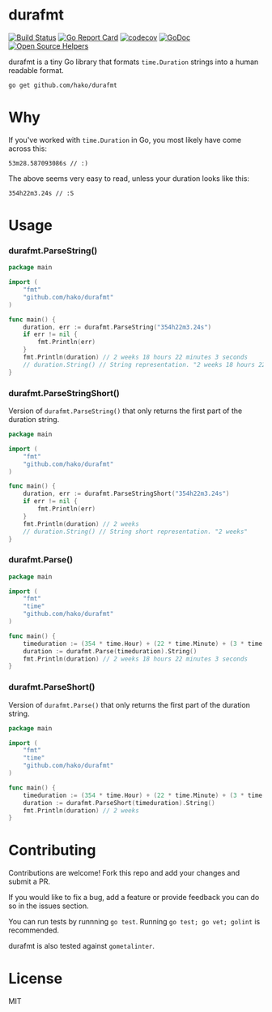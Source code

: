 # durafmt

[![Build Status](https://travis-ci.org/hako/durafmt.svg?branch=master)](https://travis-ci.org/hako/durafmt) [![Go Report Card](https://goreportcard.com/badge/github.com/hako/durafmt)](https://goreportcard.com/report/github.com/hako/durafmt) [![codecov](https://codecov.io/gh/hako/durafmt/branch/master/graph/badge.svg)](https://codecov.io/gh/hako/durafmt) [![GoDoc](https://godoc.org/github.com/hako/durafmt?status.svg)](https://godoc.org/github.com/hako/durafmt) 
[![Open Source Helpers](https://www.codetriage.com/hako/durafmt/badges/users.svg)](https://www.codetriage.com/hako/durafmt)



durafmt is a tiny Go library that formats `time.Duration` strings into a human readable format.

```
go get github.com/hako/durafmt
```

# Why

If you've worked with `time.Duration` in Go, you most likely have come across this:

```
53m28.587093086s // :)
```

The above seems very easy to read, unless your duration looks like this:

```
354h22m3.24s // :S
```

# Usage

### durafmt.ParseString()

```go
package main

import (
	"fmt"
	"github.com/hako/durafmt"
)

func main() {
	duration, err := durafmt.ParseString("354h22m3.24s")
	if err != nil {
		fmt.Println(err)
	}
	fmt.Println(duration) // 2 weeks 18 hours 22 minutes 3 seconds
	// duration.String() // String representation. "2 weeks 18 hours 22 minutes 3 seconds"
}
```

### durafmt.ParseStringShort()

Version of `durafmt.ParseString()` that only returns the first part of the duration string.

```go
package main

import (
	"fmt"
	"github.com/hako/durafmt"
)

func main() {
	duration, err := durafmt.ParseStringShort("354h22m3.24s")
	if err != nil {
		fmt.Println(err)
	}
	fmt.Println(duration) // 2 weeks
	// duration.String() // String short representation. "2 weeks"
}
```

### durafmt.Parse()

```go
package main

import (
	"fmt"
	"time"
	"github.com/hako/durafmt"
)

func main() {
	timeduration := (354 * time.Hour) + (22 * time.Minute) + (3 * time.Second)
	duration := durafmt.Parse(timeduration).String()
	fmt.Println(duration) // 2 weeks 18 hours 22 minutes 3 seconds
}
```

### durafmt.ParseShort()

Version of `durafmt.Parse()` that only returns the first part of the duration string.

```go
package main

import (
	"fmt"
	"time"
	"github.com/hako/durafmt"
)

func main() {
	timeduration := (354 * time.Hour) + (22 * time.Minute) + (3 * time.Second)
	duration := durafmt.ParseShort(timeduration).String()
	fmt.Println(duration) // 2 weeks
}
```

# Contributing

Contributions are welcome! Fork this repo and add your changes and submit a PR.

If you would like to fix a bug, add a feature or provide feedback you can do so in the issues section.

You can run tests by runnning `go test`. Running `go test; go vet; golint` is recommended.

durafmt is also tested against `gometalinter`.

# License

MIT